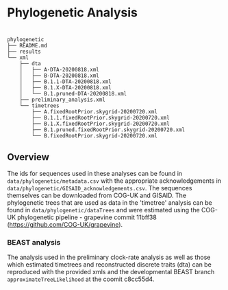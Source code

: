 # Phylogenetic Analysis
# 
```
phylogenetic
├── README.md
├── results
└── xml
    ├── dta 
    │   ├── A-DTA-20200818.xml
    │   ├── B-DTA-20200818.xml
    │   ├── B.1.1-DTA-20200818.xml
    │   ├── B.1.X-DTA-20200818.xml
    │   └── B.1.pruned-DTA-20200818.xml
    ├── preliminary_analysis.xml
    └── timetrees
        ├── A.fixedRootPrior.skygrid-20200720.xml
        ├── B.1.1.fixedRootPrior.skygrid-20200720.xml
        ├── B.1.X.fixedRootPrior.skygrid-20200720.xml
        ├── B.1.pruned.fixedRootPrior.skygrid-20200720.xml
        └── B.fixedRootPrior.skygrid-20200720.xml
```
## Overview
The ids for sequences  used in these analyses can be found in `data/phylogenetic/metadata.csv` with the appropriate acknowledgements in `data/phylogenetic/GISAID_acknowledgements.csv`. The sequences themselves can be downloaded from COG-UK and GISAID. The phylogenetic trees that are used as data in the 'timetree' analysis can be found in `data/phylogenetic/dataTrees` and were estimated using the COG-UK phylogenetic pipeline - grapevine commit 11bff38 (https://github.com/COG-UK/grapevine). 


### BEAST analysis
The analysis used in the preliminary clock-rate analysis as well as those which estimated timetrees and reconstructed discrete traits (dta) can be reproduced with the provided xmls and the developmental BEAST branch `approximateTreeLikelihood` at the coomit c8cc55d4. 
